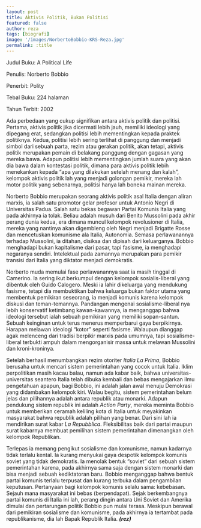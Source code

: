 ```yaml
---
layout: post
title: Aktivis Politik, Bukan Politisi
featured: false
author: reza
tags: [biografi]
image: '/images/NorbertoBobbio-KRS-Reza.jpg'
permalink: :title
---
```


Judul Buku: A Political Life

Penulis: Norberto Bobbio

Penerbit: Polity

Tebal Buku: 224 halaman

Tahun Terbit: 2002

Ada perbedaan yang cukup signifikan antara aktivis politik dan politisi. Pertama, aktivis politik jika dicermati lebih jauh, memiliki ideologi yang dipegang erat, sedangkan politisi lebih mementingkan kepada praktek politiknya. Kedua, politisi lebih sering terlihat di panggung dan menjadi simbol dari sebuah parta, rezim atau gerakan politik, akan tetapi, aktivis politik merupakan pemain di belakang panggung dengan gagasan yang mereka bawa. Adapun politisi lebih mementingkan jumlah suara yang akan dia bawa dalam kontestasi politik, dimana para aktivis politik lebih menekankan kepada “apa yang dilakukan setelah menang dan kalah”, kelompok aktivis politik lah yang menjadi golongan pemikir, mereka lah motor politik yang sebenarnya, politisi hanya lah boneka mainan mereka.

Norberto Bobbio merupakan seorang aktivis politik asal Italia dengan aliran marxis, ia salah satu promotor gelar profesor untuk Antonio Negri di Universitas Padua. Salah satu bekas begawan Partai Komunis Italia yang pada akhirnya ia tolak. Beliau adalah musuh dari Benito Mussolini pada akhir perang dunia kedua, era dimana muncul kelompok revolusioner di Italia, mereka yang nantinya akan digembleng oleh Negri menjadi Brigatte Rosse dan mencetuskan komunisme ala Italia, Autonomia. Semasa perlawanannya terhadap Mussolini, ia ditahan, disiksa dan dipisah dari keluarganya. Bobbio menghadapi bukan kapitalisme dari pasar, tapi fasisme, ia menghadapi negaranya sendiri. Intelektual pada zamannya merupakan para pemikir transisi dari Italia yang diktator menjadi demokratis.

Norberto muda memulai fase perlawanannya saat ia masih tinggal di Camerino. Ia sering ikut berkumpul dengan kelompok sosialis-liberal yang dibentuk oleh Guido Calogero. Meski ia lahir dikeluarga yang mendukung fasisme, tetapi dia membuktikan bahwa keluarga bukan faktor utama yang membentuk pemikiran seseorang, ia menjadi komunis karena kelompok diskusi dan teman-temannya. Pandangan mengenai sosialisme-liberal nya lebih konservatif ketimbang kawan-kawannya, ia menganggap bahwa ideologi tersebut ialah sebuah pemikiran yang memiliki sopan-santun. Sebuah keinginan untuk terus menerus memperbarui gaya berpikirnya. Harapan melawan ideologi “kotor” seperti fasisme. Walaupun dianggap agak melenceng dari tradisi berpikir marxis pada umumnya, tapi sosialisme-liberal terbukti ampuh dalam mengorganisir massa untuk melawan Mussolini dan kroni-kroninya.

Setelah berhasil menumbangkan rezim otoriter _Italia La Prima_, Bobbio berusaha untuk mencari sistem pemerintahan yang cocok untuk Italia. Iklim perpolitikan masih kacau balau, namun ada kabar baik, bahwa universitas-universitas seantero Italia telah dibuka kembali dan bebas mengajarkan ilmu pengetahuan apapun, bagi Bobbio, ini adalah jalan awal menuju Demokrasi yang didambakan kelompok kiri. Walau begitu, sistem pemerintahan belum jelas dan pilihannya adalah antara republik atau monarki. Adapun pendukung sistem republik ini adalah _Action Party_, mereka meminta Bobbio untuk memberikan ceramah keliling kota di Italia untuk meyakinkan masyarakat bahwa republik adalah pilihan yang benar. Dari sini lah ia mendirikan surat kabar _La Repubblica_. Fleksibilitas baik dari partai maupun surat kabarnya membuat pemilihan sistem pemerintahan dimenangkan oleh kelompok Republikan.

Terlepas ia memang pengikut sosialisme dan komunisme, namun kadarnya tidak terlalu kental. Ia kurang menyukai gaya despotik kelompok komunis soviet yang tidak demokratis. Ia menolak bentuk “soviet” dari sebuah sistem pemerintahan karena, pada akhirnya sama saja dengan sistem monarki dan bisa menjadi sebuah kediktatoran baru. Bobbio menganggap bahwa bentuk partai komunis terlalu terpusat dan kurang terbuka dalam pengambilan keputusan. Pertanyaan bagi kelompok komunis selalu sama: kebebasan. Sejauh mana masyarakat ini bebas (berpendapat). Sejak berkembangnya partai komunis di Italia ini lah, perang dingin antara Uni Soviet dan Amerika dimulai dan pertarungan politik Bobbio pun mulai terasa. Meskipun berawal dari pemikiran sosialisme dan komunisme, pada akhirnya ia tertambat pada republikanisme, dia lah Bapak Republik Italia. **_(rez)_**

